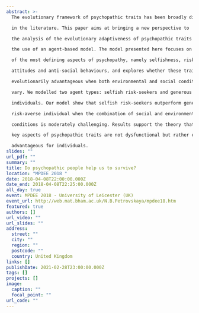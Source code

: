 ```yaml
---
abstract: >-
  The evolutionary framework of psychopathic traits has been broadly discussed

  in the literature. This paper aims at bringing a new perspective to

  the analysis of the evolutionary adaptiveness of psychopathic traits through

  the use of an agent-based model. The model presented here focuses on some

  of the most defining aspects of psychopathy, namely selfishness, risk-seeking

  attitudes and anti-social behaviours, and explores whether these traits are

  evolutionarily advantageous when both environmental and social conditions

  vary. We modelled two agent types: selfish risk-seekers and generous riskaverse

  individuals. Our model show that selfish risk-seekers outperform generous

  risk-averse individual when the combination of social and environmental

  conditions is moderately challenging. Results support the theory that

  key aspects of psychopathic traits are not dysfunctional but rather evolutionarily

  advantageous for individuals.
slides: ""
url_pdf: ""
summary: ""
title: Do psychopathic people help us to survive?
location: "MPDEE 2018 "
date: 2018-04-08T22:00:00.000Z
date_end: 2018-04-08T22:25:00.000Z
all_day: true
event: MPDEE 2018 - University of Leicester (UK)
event_url: http://web.mat.bham.ac.uk/N.B.Petrovskaya/mpdee18.htm
featured: true
authors: []
url_video: ""
url_slides: ""
address:
  street: ""
  city: ""
  region: ""
  postcode: ""
  country: United Kingdom
links: []
publishDate: 2021-02-28T23:00:00.000Z
tags: []
projects: []
image:
  caption: ""
  focal_point: ""
url_code: ""
---
```

